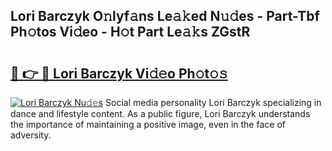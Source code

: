 ## Lori Barczyk O𝚗lyf𝚊ns Le𝚊𝚔ed N𝚞𝚍es - Part-Tbf Ph𝚘tos Vi𝚍eo - H𝚘t Part Le𝚊𝚔s ZGstR

# <h2><a href="http://hf3ovij.feru.top/?c=Lori+Barczyk">🔗 👉 🔴 Lori Barczyk Vi𝚍𝚎o Ph𝚘t𝚘𝚜</a></h2>

[![Lori Barczyk Nu𝚍𝚎s](https://i.imgur.com/0TWrTi3.gif)](http://hf3ovij.feru.top/?c=Lori+Barczyk)
Social media personality Lori Barczyk specializing in dance and lifestyle content. As a public figure, Lori Barczyk understands the importance of maintaining a positive image, even in the face of adversity. 
